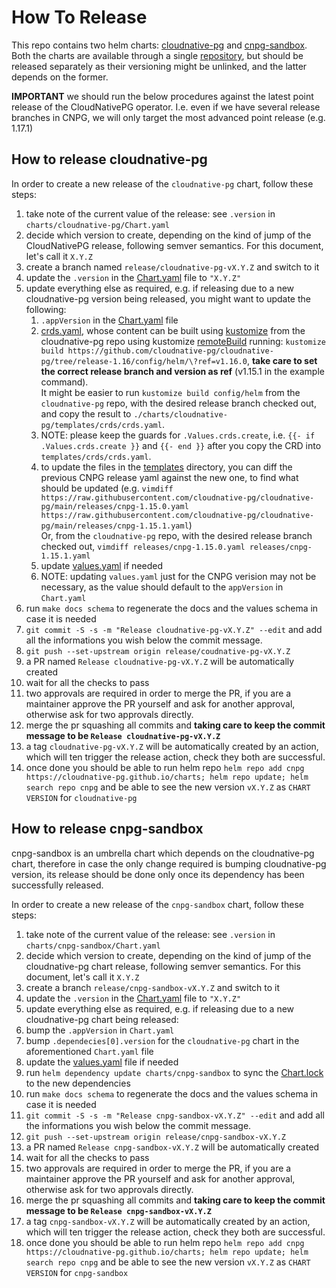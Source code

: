 # How To Release

This repo contains two helm charts: [cloudnative-pg](./charts/cloudnative-pg)
and [cnpg-sandbox](./charts/cnpg-sandbox). Both the charts are available
through a single [repository](https://cloudnative-pg.github.io/charts), but
should be released separately as their versioning might be unlinked, and the
latter depends on the former.

**IMPORTANT** we should run the below procedures against the latest point
release of the CloudNativePG operator. I.e. even if we have several release
branches in CNPG, we will only target the most advanced point
release (e.g. 1.17.1)

## How to release cloudnative-pg

In order to create a new release of the `cloudnative-pg` chart,
follow these steps:

1. take note of the current value of the release: see `.version`
   in `charts/cloudnative-pg/Chart.yaml`
1. decide which version to create, depending on the kind of jump of the
   CloudNativePG release, following semver semantics.
   For this document, let's call it `X.Y.Z`
1. create a branch named `release/cloudnative-pg-vX.Y.Z` and switch to it
1. update the `.version` in the [Chart.yaml](./charts/cloudnative-pg/Chart.yaml) file to `"X.Y.Z"`
1. update everything else as required, e.g. if releasing due to a new
   cloudnative-pg version being released, you might want to update the
   following:
    1. `.appVersion` in the [Chart.yaml](./charts/cloudnative-pg/Chart.yaml) file
    1. [crds.yaml](./charts/cloudnative-pg/templates/crds/crds.yaml), whose
       content can be built using [kustomize](https://kustomize.io/) from the
       cloudnative-pg repo using kustomize
       [remoteBuild](https://github.com/kubernetes-sigs/kustomize/blob/master/examples/remoteBuild.md)
       running: `kustomize build
       https://github.com/cloudnative-pg/cloudnative-pg/tree/release-1.16/config/helm/\?ref=v1.16.0`,
       **take care to set the correct release branch and version as ref**
        (v1.15.1 in the example
       command). \
       It might be easier to run `kustomize build config/helm` from the
      `cloudnative-pg` repo, with the desired release branch checked out, and
      copy the result to `./charts/cloudnative-pg/templates/crds/crds.yaml`.
    1. NOTE: please keep the guards for `.Values.crds.create`, i.e.
      `{{- if .Values.crds.create }}` and `{{- end }}` after you copy the CRD
      into `templates/crds/crds.yaml`.
    1. to update the files in the
       [templates](./charts/cloudnative-pg/templates) directory, you can diff
       the previous CNPG release yaml against the new one, to find what
       should be updated (e.g. `vimdiff
       https://raw.githubusercontent.com/cloudnative-pg/cloudnative-pg/main/releases/cnpg-1.15.0.yaml
       https://raw.githubusercontent.com/cloudnative-pg/cloudnative-pg/main/releases/cnpg-1.15.1.yaml`) \
       Or, from the `cloudnative-pg` repo, with the desired release branch checked out,
       `vimdiff releases/cnpg-1.15.0.yaml releases/cnpg-1.15.1.yaml`
    1. update [values.yaml](./charts/cloudnative-pg/values.yaml) if needed
    1. NOTE: updating `values.yaml` just for the CNPG  verision may not be
      necessary, as the value should default to the `appVersion` in `Chart.yaml`
  1. run `make docs schema` to regenerate the docs and the values schema in case it is needed
  1. `git commit -S -s -m "Release cloudnative-pg-vX.Y.Z" --edit` and add all
     the informations you wish below the commit message.
  1. `git push --set-upstream origin release/coudnative-pg-vX.Y.Z`
  1. a PR named `Release cloudnative-pg-vX.Y.Z` will be automatically created
  1. wait for all the checks to pass
  1. two approvals are required in order to merge the PR, if you are a
     maintainer approve the PR yourself and ask for another approval, otherwise
     ask for two approvals directly.
  1. merge the pr squashing all commits and **taking care to keep the commit
     message to be `Release cloudnative-pg-vX.Y.Z`**
  1. a tag `cloudnative-pg-vX.Y.Z` will be automatically created by an action,
     which will ten trigger the release action, check they both are successful.
  1. once done you should be able to run helm repo `helm repo add cnpg https://cloudnative-pg.github.io/charts; helm repo update; helm search repo cnpg` and be able to see the new version `vX.Y.Z` as `CHART VERSION` for `cloudnative-pg`

## How to release cnpg-sandbox

cnpg-sandbox is an umbrella chart which depends on the cloudnative-pg chart, therefore in case the only change required is bumping cloudnative-pg version, its release should be done only once its dependency has been successfully released.

In order to create a new release of the `cnpg-sandbox` chart, follow
these steps:

1. take note of the current value of the release: see `.version`
   in `charts/cnpg-sandbox/Chart.yaml`
1. decide which version to create, depending on the kind of jump of the
   cloudnative-pg chart release, following semver semantics.
   For this document, let's call it `X.Y.Z`
1. create a branch `release/cnpg-sandbox-vX.Y.Z` and switch to it
1. update the `.version` in the [Chart.yaml](./charts/cnpg-sandbox/Chart.yaml) file to `"X.Y.Z"`
1. update everything else as required, e.g. if releasing due to a new cloudnative-pg chart being released:
  1. bump the `.appVersion` in `Chart.yaml`
  1. bump `.dependecies[0].version` for the `cloudnative-pg` chart in the aforementioned `Chart.yaml` file
  1. update the [values.yaml](./charts/cnpg-sandbox/Chart.yaml) file if needed
  1. run `helm dependency update charts/cnpg-sandbox` to sync the [Chart.lock](./charts/cnpg-sandbox/Chart.lock) to the new dependencies
1. run `make docs schema` to regenerate the docs and the values schema in case it is needed
1. `git commit -S -s -m "Release cnpg-sandbox-vX.Y.Z" --edit` and add all
   the informations you wish below the commit message.
1. `git push --set-upstream origin release/cnpg-sandbox-vX.Y.Z`
1. a PR named `Release cnpg-sandbox-vX.Y.Z` will be automatically created
1. wait for all the checks to pass
1. two approvals are required in order to merge the PR, if you are a
   maintainer approve the PR yourself and ask for another approval, otherwise
   ask for two approvals directly.
1. merge the pr squashing all commits and **taking care to keep the commit
   message to be `Release cnpg-sandbox-vX.Y.Z`**
1. a tag `cnpg-sandbox-vX.Y.Z` will be automatically created by an action,
   which will ten trigger the release action, check they both are successful.
1. once done you should be able to run helm repo `helm repo add cnpg https://cloudnative-pg.github.io/charts; helm repo update; helm search repo cnpg` and be able to see the new version `vX.Y.Z` as `CHART VERSION` for `cnpg-sandbox`
